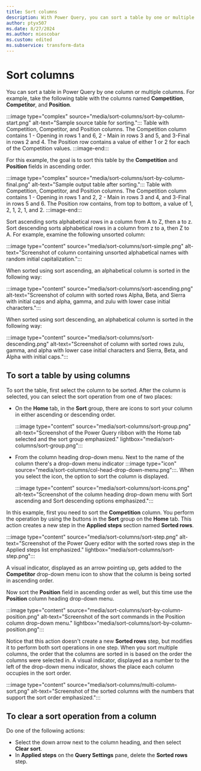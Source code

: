 ```yaml
---
title: Sort columns
description: With Power Query, you can sort a table by one or multiple columns in the order of your choice. This article demonstrates how to sort columns in Power Query.
author: ptyx507
ms.date: 8/27/2024
ms.author: miescobar
ms.custom: edited
ms.subservice: transform-data
---
```


# Sort columns

You can sort a table in Power Query by one column or multiple columns. For example, take the following table with the columns named **Competition**, **Competitor**, and **Position**.

:::image type="complex" source="media/sort-columns/sort-by-column-start.png" alt-text="Sample source table for sorting.":::
   Table with Competition, Competitor, and Position columns. The Competition column contains 1 - Opening in rows 1 and 6, 2 - Main in rows 3 and 5, and 3-Final in rows 2 and 4. The Position row contains a value of either 1 or 2 for each of the Competition values.
:::image-end:::

For this example, the goal is to sort this table by the **Competition** and **Position** fields in ascending order.

:::image type="complex" source="media/sort-columns/sort-by-column-final.png" alt-text="Sample output table after sorting.":::
   Table with Competition, Competitor, and Position columns. The Competition column contains 1 - Opening in rows 1 and 2, 2 - Main in rows 3 and 4, and 3-Final in rows 5 and 6. The Position row contains, from top to bottom, a value of 1, 2, 1, 2, 1, and 2.
:::image-end:::

Sort ascending sorts alphabetical rows in a column from A to Z, then a to z. Sort descending sorts alphabetical rows in a column from z to a, then Z to A. For example, examine the following unsorted column:

:::image type="content" source="media/sort-columns/sort-simple.png" alt-text="Screenshot of column containing unsorted alphabetical names with random initial capitalization.":::

When sorted using sort ascending, an alphabetical column is sorted in the following way:

:::image type="content" source="media/sort-columns/sort-ascending.png" alt-text="Screenshot of column with sorted rows Alpha, Beta, and Sierra with initial caps and alpha, gamma, and zulu with lower case initial characters.":::

When sorted using sort descending, an alphabetical column is sorted in the following way:

:::image type="content" source="media/sort-columns/sort-descending.png" alt-text="Screenshot of column with sorted rows zulu, gamma, and alpha with lower case initial characters and Sierra, Beta, and Alpha with initial caps.":::

## To sort a table by using columns

To sort the table, first select the column to be sorted. After the column is selected, you can select the sort operation from one of two places:

- On the **Home** tab, in the **Sort** group, there are icons to sort your column in either ascending or descending order.

  :::image type="content" source="media/sort-columns/sort-group.png" alt-text="Screenshot of the Power Query ribbon with the Home tab selected and the sort group emphasized." lightbox="media/sort-columns/sort-group.png":::

- From the column heading drop-down menu. Next to the name of the column there's a drop-down menu indicator :::image type="icon" source="media/sort-columns/col-head-drop-down-menu.png":::. When you select the icon, the option to sort the column is displayed.

  :::image type="content" source="media/sort-columns/sort-icons.png" alt-text="Screenshot of the column heading drop-down menu with Sort ascending and Sort descending options emphasized.":::

In this example, first you need to sort the **Competition** column. You perform the operation by using the buttons in the **Sort** group on the **Home** tab. This action creates a new step in the **Applied steps** section named **Sorted rows**.

:::image type="content" source="media/sort-columns/sort-step.png" alt-text="Screenshot of the Power Query editor with the sorted rows step in the Applied steps list emphasized." lightbox="media/sort-columns/sort-step.png":::

A visual indicator, displayed as an arrow pointing up, gets added to the **Competitor** drop-down menu icon to show that the column is being sorted in ascending order.

Now sort the **Position** field in ascending order as well, but this time use the **Position** column heading drop-down menu.

:::image type="content" source="media/sort-columns/sort-by-column-position.png" alt-text="Screenshot of the sort commands in the Position column drop-down menu." lightbox="media/sort-columns/sort-by-column-position.png":::

Notice that this action doesn't create a new **Sorted rows** step, but modifies it to perform both sort operations in one step. When you sort multiple columns, the order that the columns are sorted in is based on the order the columns were selected in. A visual indicator, displayed as a number to the left of the drop-down menu indicator, shows the place each column occupies in the sort order.

:::image type="content" source="media/sort-columns/multi-column-sort.png" alt-text="Screenshot of the sorted columns with the numbers that support the sort order emphasized.":::

## To clear a sort operation from a column

Do one of the following actions:

- Select the down arrow next to the column heading, and then select **Clear sort**.
- In **Applied steps** on the **Query Settings** pane, delete the **Sorted rows** step.
